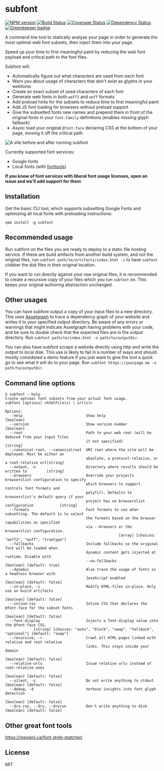 # subfont

[![NPM version](https://badge.fury.io/js/subfont.svg)](http://badge.fury.io/js/subfont)
[![Build Status](https://travis-ci.org/Munter/subfont.svg?branch=master)](https://travis-ci.org/Munter/subfont)
[![Coverage Status](https://img.shields.io/coveralls/Munter/subfont.svg)](https://coveralls.io/r/Munter/subfont?branch=master)
[![Dependency Status](https://david-dm.org/Munter/subfont.svg)](https://david-dm.org/Munter/subfont) [![Greenkeeper badge](https://badges.greenkeeper.io/Munter/subfont.svg)](https://greenkeeper.io/)

A command line tool to statically analyse your page in order to generate the most optimal web font subsets, then inject them into your page.

Speed up your time to first meaningful paint by reducing the web font payload and critical path to the font files.

Subfont will:

- Automatically figure out what characters are used from each font
- Warn you about usage of characters that don't exist as glyphs in your webfonts
- Create an exact subset of used characters of each font
- Generate web fonts in both `woff2` and `woff` formats
- Add preload hints for the subsets to reduce time to first meaningful paint
- Add JS font loading for browsers without preload support
- Give the subsetted fonts new names and prepend them in front of the original fonts in your `font-family` definitions (enables missing glyph fallback)
- Async load your original `@font-face` declaring CSS at the bottom of your page, moving it off the critical path

![A site before and after running subfont](https://raw.githubusercontent.com/Munter/subfont/master/images/before-after.png)

Currently supported font services:

- Google fonts
- Local fonts (with [fonttools](https://github.com/fonttools/fonttools))

**If you know of font services with liberal font usage licenses, open an issue and we'll add support for them**

## Installation

Get the basic CLI tool, which supports subsetting Google Fonts and optimizing all local fonts with preloading instructions:

```
npm install -g subfont
```

## Recommended usage

Run subfont on the files you are ready to deploy to a static file hosting service. If these are build artifacts from another build system, and not the original files, run `subfont path/to/artifacts/index.html -i` to have `subfont` clobber the dist files in their original location.

If you want to run directly against your raw original files, it is recommended to create a recursive copy of your files which you run `subfont` on. This keeps your original authoring abstraction unchanged.

## Other usages

You can have subfont output a copy of your input files to a new directory. This uses [Assetgraph](https://github.com/assetgraph/assetgraph) to trace a dependency graph of your website and writes it to your specified output directory. Be aware of any errors or warnings that might indicate Assetgraph having problems with your code, and be sure to double check that the expected files are in the output directory. Run `subfont path/to/index.html -o path/to/outputDir`.

You can also have subfont scrape a website directly using http and write the output to local disk. This use is likely to fail in a number of ways and should mostly considered a demo feature if you just want to give the tool a quick go to see what it will do to your page. Run `subfont https://yourpage.me -o path/to/outputDir`.

## Command line options

```
$ subfont --help
Create optimal font subsets from your actual font usage.
subfont [options] <htmlFile(s) | url(s)>

Options:
  --help                             Show help                                           [boolean]
  --version                          Show version number                                 [boolean]
  --root                             Path to your web root (will be deduced from your input files
                                     if not specified)                                    [string]
  --canonical-root, --canonicalroot  URI root where the site will be deployed. Must be either an
                                     absolute, a protocol-relative, or a root-relative url[string]
  --output, -o                       Directory where results should be written to         [string]
  --browsers                         Override your projects browserslist configuration to specify
                                     which browsers to support. Controls font formats and
                                     polyfill. Defaults to browserslist's default query if your
                                     project has no browserslist configuration            [string]
  --formats                          Font formats to use when subsetting. The default is to select
                                     the formats based on the browser capabilities as specified
                                     via --browsers or the browserslist configuration.
                                                    [array] [choices: "woff2", "woff", "truetype"]
  --fallbacks                        Include fallbacks so the original font will be loaded when
                                     dynamic content gets injected at runtime. Disable with
                                     --no-fallbacks                      [boolean] [default: true]
  --dynamic                          Also trace the usage of fonts in a headless browser with
                                     JavaScript enabled                 [boolean] [default: false]
  --in-place, -i                     Modify HTML-files in-place. Only use on build artifacts
                                                                        [boolean] [default: false]
  --inline-css                       Inline CSS that declares the @font-face for the subset fonts
                                                                        [boolean] [default: false]
  --font-display                     Injects a font-display value into the @font-face CSS.
             [string] [choices: "auto", "block", "swap", "fallback", "optional"] [default: "swap"]
  --recursive, -r                    Crawl all HTML-pages linked with relative and root relative
                                     links. This stays inside your domain
                                                                        [boolean] [default: false]
  --relative-urls                    Issue relative urls instead of root-relative ones
                                                                        [boolean] [default: false]
  --silent, -s                       Do not write anything to stdout    [boolean] [default: false]
  --debug, -d                        Verbose insights into font glyph detection
                                                                        [boolean] [default: false]
  --dry-run, --dry, --dryrun         Don't write anything to disk       [boolean] [default: false]
```

## Other great font tools

https://meowni.ca/font-style-matcher/

## License

MIT
